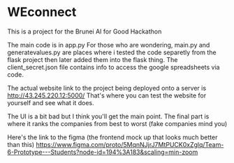 # WEconnect
This is a project for the Brunei AI for Good Hackathon

The main code is in app.py
For those who are wondering, main.py and generatevalues.py are places where i tested the code separetly from the flask project then later added them into the flask thing. The client_secret.json file contains info to access the google spreadsheets via code.

The actual website link to the project being deployed onto a server is http://43.245.220.12:5000/
That's where you can test the website for yourself and see what it does.

The UI is a bit bad but I think you'll get the main point. The final part is where it ranks the companies from best to worst (fake companies mind you)

Here's the link to the figma (the frontend mock up that looks much better than this)
https://www.figma.com/proto/5MqnNJjrJ7MtPUCK0xZglq/Team-6-Prototype---Students?node-id=194%3A183&scaling=min-zoom
